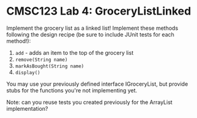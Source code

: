 # CMSC123 Lab 4: GroceryListLinked

Implement the grocery list as a linked list! Implement these methods following the design recipe (be sure to include JUnit tests for each method!):

1. `add` - adds an item to the top of the grocery list
2. `remove(String name)`
3. `markAsBought(String name)`
4. `display()`

You may use your previously defined interface IGroceryList, but provide stubs for the functions you're not implementing yet.

Note: can you reuse tests you created previously for the ArrayList implementation?
